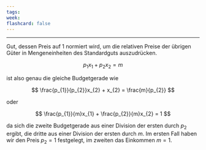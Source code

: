 ```yaml
---
tags:
week:
flashcard: false
---
```

***

Gut, dessen Preis auf 1 normiert wird, um die relativen Preise der übrigen Güter in Mengeneinheiten des Standardguts auszudrücken.

$$
p_{1}x_{1} + p_{2}x_{2} = m
$$

ist also genau die gleiche Budgetgerade wie 

$$
\frac{p_{1}}{p_{2}}x_{2} + x_{2} = \frac{m}{p_{2}}
$$

oder

$$
\frac{p_{1}}{m}x_{1} + \frac{p_{2}}{m}x_{2} = 1
$$

da sich die zweite Budgetgerade aus einer Division der ersten durch $p_{2}$ ergibt, die dritte aus einer Division der ersten durch $m$. Im ersten Fall haben wir den Preis $p_{2} = 1$ festgelegt, im zweiten das Einkommen $m = 1$.

